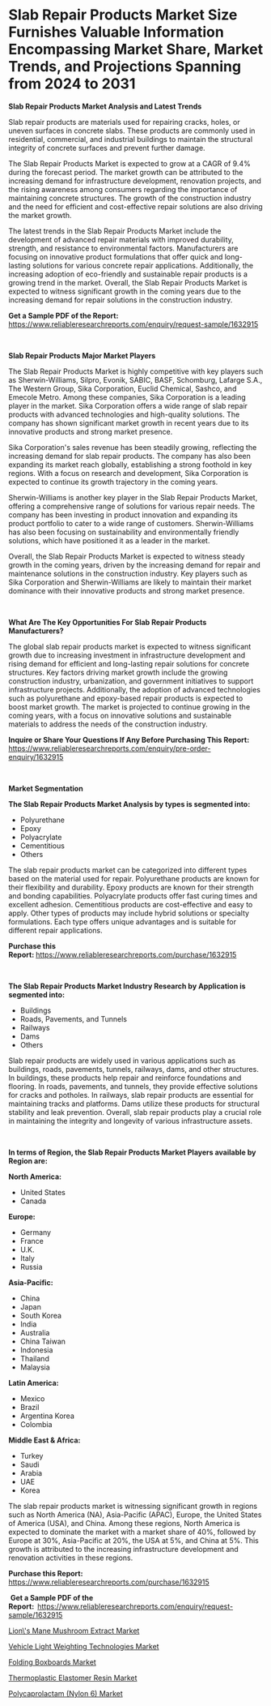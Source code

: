 <p><h1>Slab Repair Products Market Size Furnishes Valuable Information Encompassing Market Share, Market Trends, and Projections Spanning from 2024 to 2031</h1></p><p><strong>Slab Repair Products Market Analysis and Latest Trends</strong></p>
<p><p>Slab repair products are materials used for repairing cracks, holes, or uneven surfaces in concrete slabs. These products are commonly used in residential, commercial, and industrial buildings to maintain the structural integrity of concrete surfaces and prevent further damage.</p><p>The Slab Repair Products Market is expected to grow at a CAGR of 9.4% during the forecast period. The market growth can be attributed to the increasing demand for infrastructure development, renovation projects, and the rising awareness among consumers regarding the importance of maintaining concrete structures. The growth of the construction industry and the need for efficient and cost-effective repair solutions are also driving the market growth.</p><p>The latest trends in the Slab Repair Products Market include the development of advanced repair materials with improved durability, strength, and resistance to environmental factors. Manufacturers are focusing on innovative product formulations that offer quick and long-lasting solutions for various concrete repair applications. Additionally, the increasing adoption of eco-friendly and sustainable repair products is a growing trend in the market. Overall, the Slab Repair Products Market is expected to witness significant growth in the coming years due to the increasing demand for repair solutions in the construction industry.</p></p>
<p><strong>Get a Sample PDF of the Report:&nbsp;</strong> <a href="https://www.reliableresearchreports.com/enquiry/request-sample/1632915">https://www.reliableresearchreports.com/enquiry/request-sample/1632915</a></p>
<p>&nbsp;</p>
<p><strong>Slab Repair Products Major Market Players</strong></p>
<p><p>The Slab Repair Products Market is highly competitive with key players such as Sherwin-Williams, Silpro, Evonik, SABIC, BASF, Schomburg, Lafarge S.A., The Western Group, Sika Corporation, Euclid Chemical, Sashco, and Emecole Metro. Among these companies, Sika Corporation is a leading player in the market. Sika Corporation offers a wide range of slab repair products with advanced technologies and high-quality solutions. The company has shown significant market growth in recent years due to its innovative products and strong market presence.</p><p>Sika Corporation's sales revenue has been steadily growing, reflecting the increasing demand for slab repair products. The company has also been expanding its market reach globally, establishing a strong foothold in key regions. With a focus on research and development, Sika Corporation is expected to continue its growth trajectory in the coming years.</p><p>Sherwin-Williams is another key player in the Slab Repair Products Market, offering a comprehensive range of solutions for various repair needs. The company has been investing in product innovation and expanding its product portfolio to cater to a wide range of customers. Sherwin-Williams has also been focusing on sustainability and environmentally friendly solutions, which have positioned it as a leader in the market.</p><p>Overall, the Slab Repair Products Market is expected to witness steady growth in the coming years, driven by the increasing demand for repair and maintenance solutions in the construction industry. Key players such as Sika Corporation and Sherwin-Williams are likely to maintain their market dominance with their innovative products and strong market presence.</p></p>
<p>&nbsp;</p>
<p><strong>What Are The Key Opportunities For Slab Repair Products Manufacturers?</strong></p>
<p><p>The global slab repair products market is expected to witness significant growth due to increasing investment in infrastructure development and rising demand for efficient and long-lasting repair solutions for concrete structures. Key factors driving market growth include the growing construction industry, urbanization, and government initiatives to support infrastructure projects. Additionally, the adoption of advanced technologies such as polyurethane and epoxy-based repair products is expected to boost market growth. The market is projected to continue growing in the coming years, with a focus on innovative solutions and sustainable materials to address the needs of the construction industry.</p></p>
<p><strong>Inquire or Share Your Questions If Any Before Purchasing This Report:</strong> <a href="https://www.reliableresearchreports.com/enquiry/pre-order-enquiry/1632915">https://www.reliableresearchreports.com/enquiry/pre-order-enquiry/1632915</a></p>
<p>&nbsp;</p>
<p><strong>Market Segmentation</strong></p>
<p><strong>The Slab Repair Products Market Analysis by types is segmented into:</strong></p>
<p><ul><li>Polyurethane</li><li>Epoxy</li><li>Polyacrylate</li><li>Cementitious</li><li>Others</li></ul></p>
<p><p>The slab repair products market can be categorized into different types based on the material used for repair. Polyurethane products are known for their flexibility and durability. Epoxy products are known for their strength and bonding capabilities. Polyacrylate products offer fast curing times and excellent adhesion. Cementitious products are cost-effective and easy to apply. Other types of products may include hybrid solutions or specialty formulations. Each type offers unique advantages and is suitable for different repair applications.</p></p>
<p><strong>Purchase this Report:&nbsp;</strong><a href="https://www.reliableresearchreports.com/purchase/1632915">https://www.reliableresearchreports.com/purchase/1632915</a></p>
<p>&nbsp;</p>
<p><strong>The Slab Repair Products Market Industry Research by Application is segmented into:</strong></p>
<p><ul><li>Buildings</li><li>Roads, Pavements, and Tunnels</li><li>Railways</li><li>Dams</li><li>Others</li></ul></p>
<p><p>Slab repair products are widely used in various applications such as buildings, roads, pavements, tunnels, railways, dams, and other structures. In buildings, these products help repair and reinforce foundations and flooring. In roads, pavements, and tunnels, they provide effective solutions for cracks and potholes. In railways, slab repair products are essential for maintaining tracks and platforms. Dams utilize these products for structural stability and leak prevention. Overall, slab repair products play a crucial role in maintaining the integrity and longevity of various infrastructure assets.</p></p>
<p>&nbsp;</p>
<p><strong>In terms of Region, the Slab Repair Products Market Players available by Region are:</strong></p>
<p>
    <p> <strong> North America: </strong>
        <ul>
            <li>United States</li>
            <li>Canada</li>
        </ul>
        </p> 
    <p> <strong> Europe: </strong>
        <ul>
            <li>Germany</li>
            <li>France</li>
            <li>U.K.</li>
            <li>Italy</li>
            <li>Russia</li>
        </ul>
        </p> 
    <p> <strong> Asia-Pacific: </strong>
        <ul>
            <li>China</li>
            <li>Japan</li>
            <li>South Korea</li>
            <li>India</li>
            <li>Australia</li>
            <li>China Taiwan</li>
            <li>Indonesia</li>
            <li>Thailand</li>
            <li>Malaysia</li>
        </ul>
        </p> 
    <p> <strong> Latin America: </strong>
        <ul>
            <li>Mexico</li>
            <li>Brazil</li>
            <li>Argentina Korea</li>
            <li>Colombia</li>
        </ul>
        </p> 
    <p> <strong> Middle East & Africa: </strong>
        <ul>
            <li>Turkey</li>
            <li>Saudi</li>
            <li>Arabia</li>
            <li>UAE</li>
            <li>Korea</li>
        </ul>
    </p>
    </p>
<p><p>The slab repair products market is witnessing significant growth in regions such as North America (NA), Asia-Pacific (APAC), Europe, the United States of America (USA), and China. Among these regions, North America is expected to dominate the market with a market share of 40%, followed by Europe at 30%, Asia-Pacific at 20%, the USA at 5%, and China at 5%. This growth is attributed to the increasing infrastructure development and renovation activities in these regions.</p></p>
<p><strong>Purchase this Report: </strong><a href="https://www.reliableresearchreports.com/purchase/1632915">https://www.reliableresearchreports.com/purchase/1632915</a></p>
<p>&nbsp;<strong>Get a Sample PDF of the Report:&nbsp;&nbsp;</strong><a href="https://www.reliableresearchreports.com/enquiry/request-sample/1632915">https://www.reliableresearchreports.com/enquiry/request-sample/1632915</a></p>
<p><strong></strong></p>
<p><p><a href="https://chivalrous-flock-a86.notion.site/Lion-s-Mane-Mushroom-Extract-Market-Provides-a-Comprehensive-Analysis-Including-a-Macro-Overview-of-dd2f6f0dc0c84151ac74ee9563c05207">Lion\'s Mane Mushroom Extract Market</a></p><p><a href="https://pretty-mail-caf.notion.site/Vehicle-Light-Weighting-Technologies-Market-Insights-Market-Players-and-Forecast-Till-2031-aa0bc85f73254e8cb95e086d0c3a7d0d">Vehicle Light Weighting Technologies Market</a></p><p><a href="https://view.publitas.com/reportprime-1/folding-boxboards-market-growth-market-trends-covid-19-impact-and-forecasts-for-period-from-2024-2031/">Folding Boxboards Market</a></p><p><a href="https://view.publitas.com/reportprime-1/thermoplastic-elastomer-resin-market-research-report-the-key-to-successful-business-strategy-forecasted-for-period-from-2024-2031/">Thermoplastic Elastomer Resin Market</a></p><p><a href="https://faithful-glue-af3.notion.site/Polycaprolactam-Nylon-6-Market-Offers-Provide-Insightful-Data-for-the-Time-Period-from-2024-to-203-b5f2bcb4636e4b88a4ec654bdaa60141">Polycaprolactam (Nylon 6) Market</a></p></p>